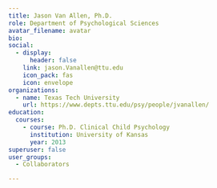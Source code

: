 ```yaml
---
title: Jason Van Allen, Ph.D.
role: Department of Psychological Sciences
avatar_filename: avatar
bio: 
social:
  - display:
      header: false
    link: jason.Vanallen@ttu.edu
    icon_pack: fas
    icon: envelope
organizations:
  - name: Texas Tech University
    url: https://www.depts.ttu.edu/psy/people/jvanallen/
education:
  courses:
    - course: Ph.D. Clinical Child Psychology
      institution: University of Kansas
      year: 2013
superuser: false
user_groups:
  - Collaborators

---
```

